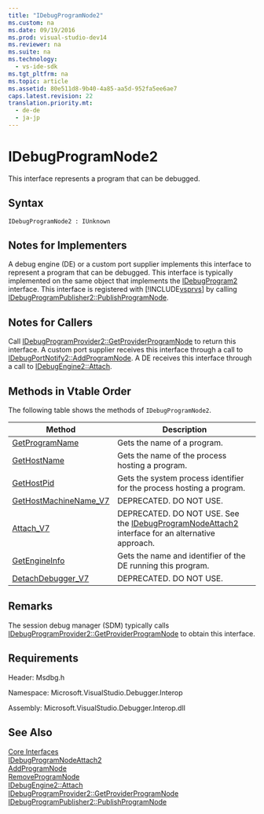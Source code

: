 ```yaml
---
title: "IDebugProgramNode2"
ms.custom: na
ms.date: 09/19/2016
ms.prod: visual-studio-dev14
ms.reviewer: na
ms.suite: na
ms.technology: 
  - vs-ide-sdk
ms.tgt_pltfrm: na
ms.topic: article
ms.assetid: 80e511d8-9b40-4a85-aa5d-952fa5ee6ae7
caps.latest.revision: 22
translation.priority.mt: 
  - de-de
  - ja-jp
---
```

# IDebugProgramNode2
This interface represents a program that can be debugged.  
  
## Syntax  
  
```  
IDebugProgramNode2 : IUnknown  
```  
  
## Notes for Implementers  
 A debug engine (DE) or a custom port supplier implements this interface to represent a program that can be debugged. This interface is typically implemented on the same object that implements the [IDebugProgram2](../vs140/IDebugProgram2.md) interface. This interface is registered with [!INCLUDE[vsprvs](../vs140/includes/vsprvs_md.md)] by calling [IDebugProgramPublisher2::PublishProgramNode](../vs140/IDebugProgramPublisher2--PublishProgramNode.md).  
  
## Notes for Callers  
 Call [IDebugProgramProvider2::GetProviderProgramNode](../vs140/IDebugProgramProvider2--GetProviderProgramNode.md) to return this interface. A custom port supplier receives this interface through a call to [IDebugPortNotify2::AddProgramNode](../vs140/IDebugPortNotify2--AddProgramNode.md). A DE receives this interface through a call to [IDebugEngine2::Attach](../vs140/IDebugEngine2--Attach.md).  
  
## Methods in Vtable Order  
 The following table shows the methods of `IDebugProgramNode2`.  
  
|Method|Description|  
|------------|-----------------|  
|[GetProgramName](../vs140/IDebugProgramNode2--GetProgramName.md)|Gets the name of a program.|  
|[GetHostName](../vs140/IDebugProgramNode2--GetHostName.md)|Gets the name of the process hosting a program.|  
|[GetHostPid](../vs140/IDebugProgramNode2--GetHostPid.md)|Gets the system process identifier for the process hosting a program.|  
|[GetHostMachineName_V7](../vs140/IDebugProgramNode2--GetHostMachineName_V7.md)|DEPRECATED. DO NOT USE.|  
|[Attach_V7](../vs140/IDebugProgramNode2--Attach_V7.md)|DEPRECATED. DO NOT USE. See the [IDebugProgramNodeAttach2](../vs140/IDebugProgramNodeAttach2.md) interface for an alternative approach.|  
|[GetEngineInfo](../vs140/IDebugProgramNode2--GetEngineInfo.md)|Gets the name and identifier of the DE running this program.|  
|[DetachDebugger_V7](../vs140/IDebugProgramNode2--DetachDebugger_V7.md)|DEPRECATED. DO NOT USE.|  
  
## Remarks  
 The session debug manager (SDM) typically calls [IDebugProgramProvider2::GetProviderProgramNode](../vs140/IDebugProgramProvider2--GetProviderProgramNode.md) to obtain this interface.  
  
## Requirements  
 Header: Msdbg.h  
  
 Namespace: Microsoft.VisualStudio.Debugger.Interop  
  
 Assembly: Microsoft.VisualStudio.Debugger.Interop.dll  
  
## See Also  
 [Core Interfaces](../vs140/Core-Interfaces.md)   
 [IDebugProgramNodeAttach2](../vs140/IDebugProgramNodeAttach2.md)   
 [AddProgramNode](../vs140/IDebugPortNotify2--AddProgramNode.md)   
 [RemoveProgramNode](../vs140/IDebugPortNotify2--RemoveProgramNode.md)   
 [IDebugEngine2::Attach](../vs140/IDebugEngine2--Attach.md)   
 [IDebugProgramProvider2::GetProviderProgramNode](../vs140/IDebugProgramProvider2--GetProviderProgramNode.md)   
 [IDebugProgramPublisher2::PublishProgramNode](../vs140/IDebugProgramPublisher2--PublishProgramNode.md)